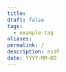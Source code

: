 ```yaml
---
title: 
draft: false
tags:
  - example-tag
aliases:
permalink: /
description: asdf
date: YYYY-MM-DD
---
```

 
